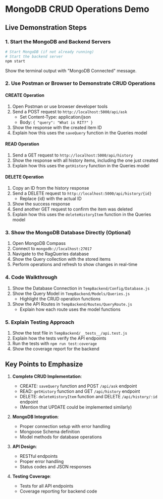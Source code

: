 # MongoDB CRUD Operations Demo

## Live Demonstration Steps

### 1. Start the MongoDB and Backend Servers

```bash
# Start MongoDB (if not already running)
# Start the backend server
npm start
```

Show the terminal output with "MongoDB Connected" message.

### 2. Use Postman or Browser to Demonstrate CRUD Operations

#### CREATE Operation
1. Open Postman or use browser developer tools
2. Send a POST request to `http://localhost:5000/api/ask`
   - Set Content-Type: application/json
   - Body: `{ "query": "What is RIT?" }`
3. Show the response with the created item ID
4. Explain how this uses the `saveQuery` function in the Queries model

#### READ Operation
1. Send a GET request to `http://localhost:5000/api/history`
2. Show the response with all history items, including the one just created
3. Explain how this uses the `getHistory` function in the Queries model

#### DELETE Operation
1. Copy an ID from the history response
2. Send a DELETE request to `http://localhost:5000/api/history/{id}`
   - Replace {id} with the actual ID
3. Show the success response
4. Send another GET request to confirm the item was deleted
5. Explain how this uses the `deleteHistoryItem` function in the Queries model

### 3. Show the MongoDB Database Directly (Optional)

1. Open MongoDB Compass
2. Connect to `mongodb://localhost:27017`
3. Navigate to the RagQueries database
4. Show the Query collection with the stored items
5. Perform operations and refresh to show changes in real-time

### 4. Code Walkthrough

1. Show the Database Connection in `TempBackend/Config/Database.js`
2. Show the Query Model in `TempBackend/Models/Queries.js`
   - Highlight the CRUD operation functions
3. Show the API Routes in `TempBackend/Routes/QueryRoute.js`
   - Explain how each route uses the model functions

### 5. Explain Testing Approach

1. Show the test file in `TempBackend/__tests__/api.test.js`
2. Explain how the tests verify the API endpoints
3. Run the tests with `npm run test:coverage`
4. Show the coverage report for the backend

## Key Points to Emphasize

1. **Complete CRUD Implementation**:
   - CREATE: `saveQuery` function and POST `/api/ask` endpoint
   - READ: `getHistory` function and GET `/api/history` endpoint
   - DELETE: `deleteHistoryItem` function and DELETE `/api/history/:id` endpoint
   - (Mention that UPDATE could be implemented similarly)

2. **MongoDB Integration**:
   - Proper connection setup with error handling
   - Mongoose Schema definition
   - Model methods for database operations

3. **API Design**:
   - RESTful endpoints
   - Proper error handling
   - Status codes and JSON responses

4. **Testing Coverage**:
   - Tests for all API endpoints
   - Coverage reporting for backend code
